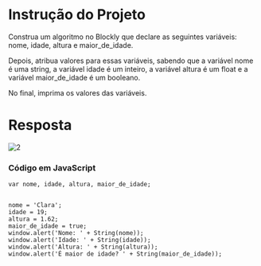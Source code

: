 # **Instrução do Projeto**
Construa um algoritmo no Blockly que declare as seguintes variáveis: nome, idade, altura e maior_de_idade.

Depois, atribua valores para essas variáveis, sabendo que a variável nome é uma string, a variável idade é um inteiro, a variável altura é um float e a 
variável maior_de_idade é um booleano.

No final, imprima os valores das variáveis.

# **Resposta**

![2](https://github.com/Kimitayo/softex_formacao_acelerada_backend/assets/84105466/bbc03af9-a142-4868-b51e-1dfbfad86362)

### Código em JavaScript

```
var nome, idade, altura, maior_de_idade;


nome = 'Clara';
idade = 19;
altura = 1.62;
maior_de_idade = true;
window.alert('Nome: ' + String(nome));
window.alert('Idade: ' + String(idade));
window.alert('Altura: ' + String(altura));
window.alert('É maior de idade? ' + String(maior_de_idade));
```
